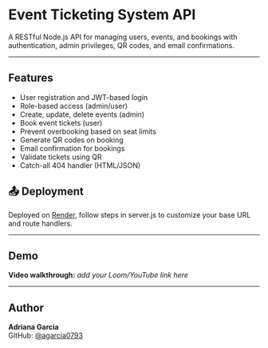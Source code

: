 # Event Ticketing System API

A RESTful Node.js API for managing users, events, and bookings with authentication, admin privileges, QR codes, and email confirmations.

---

## Features
- User registration and JWT-based login
- Role-based access (admin/user)
- Create, update, delete events (admin)
- Book event tickets (user)
- Prevent overbooking based on seat limits
- Generate QR codes on booking
- Email confirmation for bookings
- Validate tickets using QR
- Catch-all 404 handler (HTML/JSON)

## 📤 Deployment
Deployed on [Render](https://event-ticketing-system-qsds.onrender.com), follow steps in server.js to customize your base URL and route handlers.

---

## Demo
**Video walkthrough:** _add your Loom/YouTube link here_

---

## Author
**Adriana Garcia**  
GitHub: [@agarcia0793](https://github.com/Garcia_INF653)
